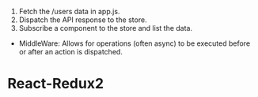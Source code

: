 1. Fetch the /users data in app.js.
2. Dispatch the API response to the store.
3. Subscribe a component to the store and list the data.

- MiddleWare: Allows for operations (often async) to be executed before or after an action is dispatched.
# React-Redux2
